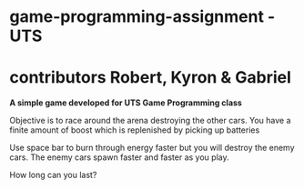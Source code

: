 # game-programming-assignment - UTS
# contributors Robert, Kyron & Gabriel

**A simple game developed for UTS Game Programming class**

Objective is to race around the arena destroying the other cars. You have a finite amount of boost which is replenished by picking up batteries

Use space bar to burn through energy faster but you will destroy the enemy cars. The enemy cars spawn faster and faster as you play.

How long can you last?
